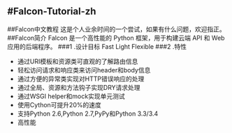 #Falcon-Tutorial-zh
---
##Falcon中文教程
这是个人业余时间的一个尝试，如果有什么问题，欢迎指正。
##Falcon简介
Falcon 是一个高性能的 Python 框架，用于构建云端 API 和 Web 应用的后端程序。
###1 .设计目标
    Fast
    Light
    Flexible
###2 .特性
- 通过URI模板和资源类可直观的了解路由信息
- 轻松访问请求和响应类来访问header和body信息
- 通过方便的异常类实现对HTTP错误响应的处理
- 通过全局、资源和方法钩子实现DRY请求处理
- 通过WSGI helper和mock实现单元测试
- 使用Cython可提升20%的速度
- 支持Python 2.6,Python 2.7,PyPy和Python 3.3/3.4
- 高性能

